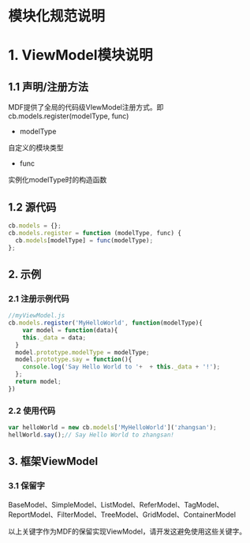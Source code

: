 # 模块化规范说明

<a name="b3HCx"></a>
# 1. ViewModel模块说明
<a name="mHvSJ"></a>
## 1.1 声明/注册方法
MDF提供了全局的代码级VIewModel注册方式。即cb.models.register(modelType, func)

- modelType

自定义的模块类型

- func

实例化modelType时的构造函数
<a name="vNNlt"></a>
## 1.2 源代码
```javascript
cb.models = {};
cb.models.register = function (modelType, func) {
  cb.models[modelType] = func(modelType);
};
```


<a name="SefRz"></a>
## 2. 示例
<a name="S6yn8"></a>
### 2.1 注册示例代码

```javascript
//myViewModel.js
cb.models.register('MyHelloWorld', function(modelType){
	var model = function(data){
    this._data = data;
  }
  model.prototype.modelType = modelType;
  model.prototype.say = function(){
  	console.log('Say Hello World to '+  + this._data + '!');
  };
  return model;
})
```


<a name="1gTbW"></a>
### 2.2 使用代码

```javascript
var helloWorld = new cb.models['MyHelloWorld']('zhangsan');
hellWorld.say();// Say Hello World to zhangsan!

```

<a name="d6Ipz"></a>
## 3. 框架ViewModel
<a name="HnqKx"></a>
### 3.1 保留字
BaseModel、SimpleModel、ListModel、ReferModel、TagModel、ReportModel、FilterModel、TreeModel、GridModel、ContainerModel

以上关键字作为MDF的保留实现ViewModel，请开发这避免使用这些关键字。
